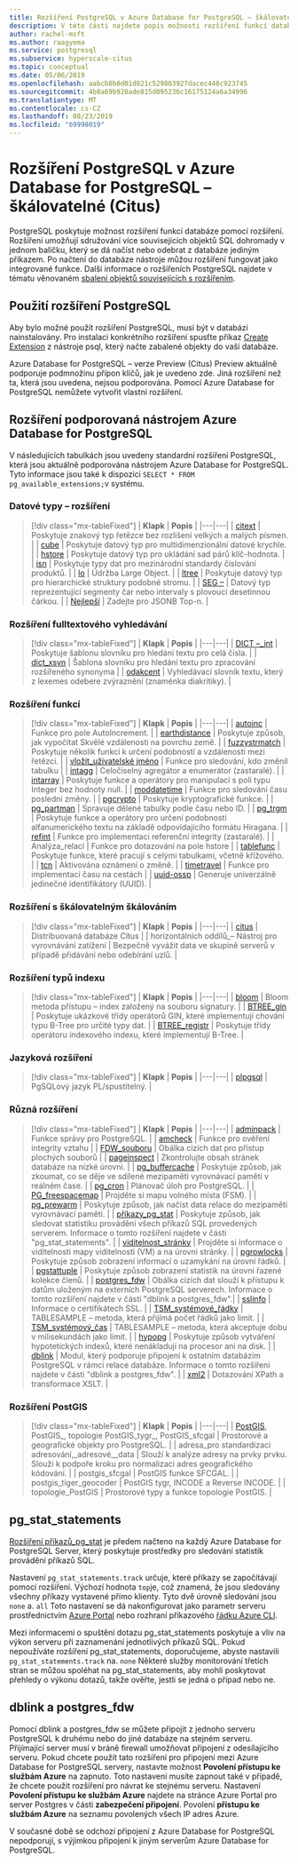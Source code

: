 ```yaml
---
title: Rozšíření PostgreSQL v Azure Database for PostgreSQL – škálovatelné (Citus)
description: V této části najdete popis možnosti rozšíření funkcí databáze pomocí rozšíření v Azure Database for PostgreSQL.
author: rachel-msft
ms.author: raagyema
ms.service: postgresql
ms.subservice: hyperscale-citus
ms.topic: conceptual
ms.date: 05/06/2019
ms.openlocfilehash: aabcb0b0d01d821c529803927dacec448c923745
ms.sourcegitcommit: 4b8a69b920ade815d095236c16175124a6a34996
ms.translationtype: MT
ms.contentlocale: cs-CZ
ms.lasthandoff: 08/23/2019
ms.locfileid: "69998019"
---
```

# <a name="postgresql-extensions-in-azure-database-for-postgresql--hyperscale-citus"></a>Rozšíření PostgreSQL v Azure Database for PostgreSQL – škálovatelné (Citus)

PostgreSQL poskytuje možnost rozšíření funkcí databáze pomocí rozšíření. Rozšíření umožňují sdružování více souvisejících objektů SQL dohromady v jednom balíčku, který se dá načíst nebo odebrat z databáze jediným příkazem. Po načtení do databáze nástroje můžou rozšíření fungovat jako integrované funkce. Další informace o rozšířeních PostgreSQL najdete v tématu věnovaném [sbalení objektů souvisejících s rozšířením](https://www.postgresql.org/docs/9.6/static/extend-extensions.html).

## <a name="use-postgresql-extensions"></a>Použití rozšíření PostgreSQL

Aby bylo možné použít rozšíření PostgreSQL, musí být v databázi nainstalovány. Pro instalaci konkrétního rozšíření spusťte příkaz [Create Extension](https://www.postgresql.org/docs/9.6/static/sql-createextension.html) z nástroje psql, který načte zabalené objekty do vaší databáze.

Azure Database for PostgreSQL – verze Preview (Citus) Preview aktuálně podporuje podmnožinu přípon klíčů, jak je uvedeno zde. Jiná rozšíření než ta, která jsou uvedena, nejsou podporována. Pomocí Azure Database for PostgreSQL nemůžete vytvořit vlastní rozšíření.

## <a name="extensions-supported-by-azure-database-for-postgresql"></a>Rozšíření podporovaná nástrojem Azure Database for PostgreSQL

V následujících tabulkách jsou uvedeny standardní rozšíření PostgreSQL, která jsou aktuálně podporována nástrojem Azure Database for PostgreSQL. Tyto informace jsou také k dispozici `SELECT * FROM pg_available_extensions;`v systému.

### <a name="data-types-extensions"></a>Datové typy – rozšíření

> [!div class="mx-tableFixed"]
> | **Klapk** | **Popis** |
> |---|---|
> | [citext](https://www.postgresql.org/docs/9.6/static/citext.html) | Poskytuje znakový typ řetězce bez rozlišení velkých a malých písmen. |
> | [cube](https://www.postgresql.org/docs/9.6/static/cube.html) | Poskytuje datový typ pro multidimenzionální datové krychle. |
> | [hstore](https://www.postgresql.org/docs/9.6/static/hstore.html) | Poskytuje datový typ pro ukládání sad párů klíč-hodnota. |
> | [isn](https://www.postgresql.org/docs/9.6/static/isn.html) | Poskytuje typy dat pro mezinárodní standardy číslování produktů. |
> | [lo](https://www.postgresql.org/docs/current/lo.html) | Údržba Large Object. |
> | [ltree](https://www.postgresql.org/docs/9.6/static/ltree.html) | Poskytuje datový typ pro hierarchické struktury podobné stromu. |
> | [SEG –](https://www.postgresql.org/docs/current/seg.html) | Datový typ reprezentující segmenty čar nebo intervaly s plovoucí desetinnou čárkou. |
> | [Nejlepší](https://github.com/citusdata/postgresql-topn/) | Zadejte pro JSONB Top-n. |

### <a name="full-text-search-extensions"></a>Rozšíření fulltextového vyhledávání

> [!div class="mx-tableFixed"]
> | **Klapk** | **Popis** |
> |---|---|
> | [DICT –\_int](https://www.postgresql.org/docs/9.6/static/dict-int.html) | Poskytuje šablonu slovníku pro hledání textu pro celá čísla. |
> | [dict\_xsyn](https://www.postgresql.org/docs/current/dict-xsyn.html) | Šablona slovníku pro hledání textu pro zpracování rozšířeného synonyma |
> | [odakcent](https://www.postgresql.org/docs/9.6/static/unaccent.html) | Vyhledávací slovník textu, který z lexemes odebere zvýraznění (znaménka diakritiky). |

### <a name="functions-extensions"></a>Rozšíření funkcí

> [!div class="mx-tableFixed"]
> | **Klapk** | **Popis** |
> |---|---|
> | [autoinc](https://www.postgresql.org/docs/current/contrib-spi.html#id-1.11.7.45.7) | Funkce pro pole AutoIncrement. |
> | [earthdistance](https://www.postgresql.org/docs/9.6/static/earthdistance.html) | Poskytuje způsob, jak vypočítat Skvělé vzdálenosti na povrchu země. |
> | [fuzzystrmatch](https://www.postgresql.org/docs/9.6/static/fuzzystrmatch.html) | Poskytuje několik funkcí k určení podobností a vzdálenosti mezi řetězci. |
> | [vložit\_uživatelské jméno](https://www.postgresql.org/docs/current/contrib-spi.html#id-1.11.7.45.8) | Funkce pro sledování, kdo změnil tabulku |
> | [intagg](https://www.postgresql.org/docs/current/intagg.html) | Celočíselný agregátor a enumerátor (zastaralé). |
> | [intarray](https://www.postgresql.org/docs/9.6/static/intarray.html) | Poskytuje funkce a operátory pro manipulaci s poli typu Integer bez hodnoty null. |
> | [moddatetime](https://www.postgresql.org/docs/current/contrib-spi.html#id-1.11.7.45.9) | Funkce pro sledování času poslední změny. |
> | [pgcrypto](https://www.postgresql.org/docs/9.6/static/pgcrypto.html) | Poskytuje kryptografické funkce. |
> | [pg\_partman](https://pgxn.org/dist/pg_partman/doc/pg_partman.html) | Spravuje dělené tabulky podle času nebo ID. |
> | [pg\_trgm](https://www.postgresql.org/docs/9.6/static/pgtrgm.html) | Poskytuje funkce a operátory pro určení podobnosti alfanumerického textu na základě odpovídajícího formátu Hiragana. |
> | [refint](https://www.postgresql.org/docs/current/contrib-spi.html#id-1.11.7.45.5) | Funkce pro implementaci referenční integrity (zastaralé). |
> | Analýza\_relací | Funkce pro dotazování na pole hstore |
> | [tablefunc](https://www.postgresql.org/docs/9.6/static/tablefunc.html) | Poskytuje funkce, které pracují s celými tabulkami, včetně křížového. |
> | [tcn](https://www.postgresql.org/docs/current/tcn.html) | Aktivována oznámení o změně. |
> | [timetravel](https://www.postgresql.org/docs/current/contrib-spi.html#id-1.11.7.45.6) | Funkce pro implementaci času na cestách |
> | [uuid-ossp](https://www.postgresql.org/docs/9.6/static/uuid-ossp.html) | Generuje univerzálně jedinečné identifikátory (UUID). |

### <a name="hyperscale-extensions"></a>Rozšíření s škálovatelným škálováním

> [!div class="mx-tableFixed"]
> | **Klapk** | **Popis** |
> |---|---|
> | [citus](https://github.com/citusdata/citus) | Distribuovaná databáze Citus |
> | horizontálních oddílů\_– Nástroj pro vyrovnávání zatížení | Bezpečně vyvážit data ve skupině serverů v případě přidávání nebo odebírání uzlů. |

### <a name="index-types-extensions"></a>Rozšíření typů indexu

> [!div class="mx-tableFixed"]
> | **Klapk** | **Popis** |
> |---|---|
> | [bloom](https://www.postgresql.org/docs/current/bloom.html) | Bloom metoda přístupu – index založený na souboru signatury. |
> | [BTREE\_gin](https://www.postgresql.org/docs/9.6/static/btree-gin.html) | Poskytuje ukázkové třídy operátorů GIN, které implementují chování typu B-Tree pro určité typy dat. |
> | [BTREE\_registr](https://www.postgresql.org/docs/9.6/static/btree-gist.html) | Poskytuje třídy operátoru indexového indexu, které implementují B-Tree. |

### <a name="language-extensions"></a>Jazyková rozšíření

> [!div class="mx-tableFixed"]
> | **Klapk** | **Popis** |
> |---|---|
> | [plpgsql](https://www.postgresql.org/docs/9.6/static/plpgsql.html) | PgSQLový jazyk PL/spustitelný. |

### <a name="miscellaneous-extensions"></a>Různá rozšíření

> [!div class="mx-tableFixed"]
> | **Klapk** | **Popis** |
> |---|---|
> | [adminpack](https://www.postgresql.org/docs/current/adminpack.html) | Funkce správy pro PostgreSQL. |
> | [amcheck](https://www.postgresql.org/docs/current/amcheck.html) | Funkce pro ověření integrity vztahu |
> | [FDW\_souboru](https://www.postgresql.org/docs/current/file-fdw.html) | Obálka cizích dat pro přístup plochých souborů |
> | [pageinspect](https://www.postgresql.org/docs/current/pageinspect.html) | Zkontrolujte obsah stránek databáze na nízké úrovni. |
> | [pg\_buffercache](https://www.postgresql.org/docs/9.6/static/pgbuffercache.html) | Poskytuje způsob, jak zkoumat, co se děje ve sdílené mezipaměti vyrovnávací paměti v reálném čase. |
> | [pg\_cron](https://github.com/citusdata/pg_cron) | Plánovač úloh pro PostgreSQL. |
> | [PG\_freespacemap](https://www.postgresql.org/docs/current/pgfreespacemap.html) | Projděte si mapu volného místa (FSM). |
> | [pg\_prewarm](https://www.postgresql.org/docs/9.6/static/pgprewarm.html) | Poskytuje způsob, jak načíst data relace do mezipaměti vyrovnávací paměti. |
> | [příkazy\_pg\_stat](https://www.postgresql.org/docs/9.6/static/pgstatstatements.html) | Poskytuje způsob, jak sledovat statistiku provádění všech příkazů SQL provedených serverem. Informace o tomto rozšíření najdete v části "pg_stat_statements". |
> | [viditelnost\_stránky](https://www.postgresql.org/docs/current/pgvisibility.html) | Projděte si informace o viditelnosti mapy viditelnosti (VM) a na úrovni stránky. |
> | [pgrowlocks](https://www.postgresql.org/docs/9.6/static/pgrowlocks.html) | Poskytuje způsob zobrazení informací o uzamykání na úrovni řádků. |
> | [pgstattuple](https://www.postgresql.org/docs/9.6/static/pgstattuple.html) | Poskytuje způsob zobrazení statistik na úrovni řazené kolekce členů. |
> | [postgres\_fdw](https://www.postgresql.org/docs/9.6/static/postgres-fdw.html) | Obálka cizích dat slouží k přístupu k datům uloženým na externích PostgreSQL serverech. Informace o tomto rozšíření najdete v části "dblink a postgres_fdw".|
> | [sslinfo](https://www.postgresql.org/docs/current/sslinfo.html) | Informace o certifikátech SSL. |
> | [TSM\_systémové\_řádky](https://www.postgresql.org/docs/current/tsm-system-rows.html) | TABLESAMPLE – metoda, která přijímá počet řádků jako limit. |
> | [TSM\_systémový\_čas](https://www.postgresql.org/docs/current/tsm-system-time.html) | TABLESAMPLE – metoda, která akceptuje dobu v milisekundách jako limit. |
> | [hypopg](https://hypopg.readthedocs.io/en/latest/) | Poskytuje způsob vytváření hypotetických indexů, které nenákladují na procesor ani na disk. |
> | [dblink](https://www.postgresql.org/docs/current/dblink.html) | Modul, který podporuje připojení k ostatním databázím PostgreSQL v rámci relace databáze. Informace o tomto rozšíření najdete v části "dblink a postgres_fdw". |
> | [xml2](https://www.postgresql.org/docs/current/xml2.html) | Dotazování XPath a transformace XSLT. |


### <a name="postgis-extensions"></a>Rozšíření PostGIS

> [!div class="mx-tableFixed"]
> | **Klapk** | **Popis** |
> |---|---|
> | [PostGIS](https://www.postgis.net/), PostGIS\_, topologie PostGIS\_tygr\_, PostGIS\_sfcgal | Prostorové a geografické objekty pro PostgreSQL. |
> | adresa\_pro standardizaci adresování,\_adresové\_\_data | Slouží k analýze adresy na prvky prvku. Slouží k podpoře kroku pro normalizaci adres geografického kódování. |
> | postgis\_sfcgal | PostGIS funkce SFCGAL. |
> | postgis\_tiger\_geocoder | PostGIS tygr, INCODE a Reverse INCODE. |
> | topologie\_PostGIS | Prostorové typy a funkce topologie PostGIS. |


## <a name="pg_stat_statements"></a>pg_stat_statements
[Rozšíření příkazů\_pg\_stat](https://www.postgresql.org/docs/current/pgstatstatements.html) je předem načteno na každý Azure Database for PostgreSQL Server, který poskytuje prostředky pro sledování statistik provádění příkazů SQL.

Nastavení `pg_stat_statements.track` určuje, které příkazy se započítávají pomocí rozšíření. Výchozí hodnota `top`je, což znamená, že jsou sledovány všechny příkazy vystavené přímo klienty. Tyto dvě úrovně sledování jsou `none` a. `all` Toto nastavení se dá nakonfigurovat jako parametr serveru prostřednictvím [Azure Portal](https://docs.microsoft.com/azure/postgresql/howto-configure-server-parameters-using-portal) nebo rozhraní příkazového [řádku Azure CLI](https://docs.microsoft.com/azure/postgresql/howto-configure-server-parameters-using-cli).

Mezi informacemi o spuštění dotazu pg_stat_statements poskytuje a vliv na výkon serveru při zaznamenání jednotlivých příkazů SQL. Pokud nepoužíváte rozšíření pg_stat_statements, doporučujeme, abyste nastavili `pg_stat_statements.track` na. `none` Některé služby monitorování třetích stran se můžou spoléhat na pg_stat_statements, aby mohli poskytovat přehledy o výkonu dotazů, takže ověřte, jestli se jedná o případ nebo ne.

## <a name="dblink-and-postgres_fdw"></a>dblink a postgres_fdw
Pomocí dblink a postgres_fdw se můžete připojit z jednoho serveru PostgreSQL k druhému nebo do jiné databáze na stejném serveru. Přijímající server musí v bráně firewall umožňovat připojení z odesílajícího serveru. Pokud chcete použít tato rozšíření pro připojení mezi Azure Database for PostgreSQL servery, nastavte možnost **Povolení přístupu ke službám Azure** na zapnuto. Toto nastavení musíte zapnout také v případě, že chcete použít rozšíření pro návrat ke stejnému serveru. Nastavení **Povolení přístupu ke službám Azure** najdete na stránce Azure Portal pro server Postgres v části **zabezpečení připojení**. Povolení **přístupu ke službám Azure** na seznamu povolených všech IP adres Azure.

V současné době se odchozí připojení z Azure Database for PostgreSQL nepodporují, s výjimkou připojení k jiným serverům Azure Database for PostgreSQL.
